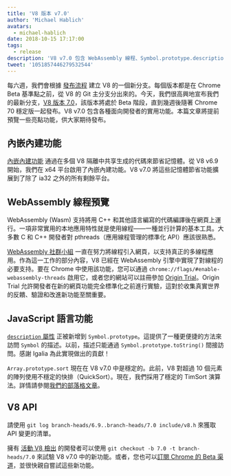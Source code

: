 ```yaml
---
title: 'V8 版本 v7.0'
author: 'Michael Hablich'
avatars:
  - michael-hablich
date: 2018-10-15 17:17:00
tags:
  - release
description: 'V8 v7.0 包含 WebAssembly 線程、Symbol.prototype.description，以及更多平台上的內嵌內建功能！'
tweet: '1051857446279532544'
---
```

每六週，我們會根據 [發布流程](/docs/release-process) 建立 V8 的一個新分支。每個版本都是在 Chrome Beta 基準點之前，從 V8 的 Git 主分支分出來的。今天，我們很高興地宣布我們的最新分支，[V8 版本 7.0](https://chromium.googlesource.com/v8/v8.git/+log/branch-heads/7.0)，該版本將處於 Beta 階段，直到幾週後隨著 Chrome 70 穩定版一起發布。V8 v7.0 包含各種面向開發者的實用功能。本篇文章將提前預覽一些亮點功能，供大家期待發布。

<!--truncate-->
## 內嵌內建功能

[內嵌內建功能](/blog/embedded-builtins) 通過在多個 V8 隔離中共享生成的代碼來節省記憶體。從 V8 v6.9 開始，我們在 x64 平台啟用了內嵌內建功能。V8 v7.0 將這些記憶體節省功能擴展到了除了 ia32 之外的所有剩餘平台。

## WebAssembly 線程預覽

WebAssembly (Wasm) 支持將用 C++ 和其他語言編寫的代碼編譯後在網頁上運行。一項非常實用的本地應用特性就是使用線程——一種並行計算的基本工具。大多數 C 和 C++ 開發者對 pthreads（應用線程管理的標準化 API）應該很熟悉。

[WebAssembly 社群小組](https://www.w3.org/community/webassembly/) 一直在努力將線程引入網頁，以支持真正的多線程應用。作為這一工作的部分內容，V8 已經在 WebAssembly 引擎中實現了對線程的必要支持。要在 Chrome 中使用該功能，您可以通過 `chrome://flags/#enable-webassembly-threads` 啟用它，或者您的網站可以註冊參加 [Origin Trial](https://github.com/GoogleChrome/OriginTrials)。Origin Trial 允許開發者在新的網頁功能完全標準化之前進行實驗，這對於收集真實世界的反饋、驗證和改進新功能至關重要。

## JavaScript 語言功能

[`description` 屬性](https://tc39.es/proposal-Symbol-description/) 正被新增到 `Symbol.prototype`。這提供了一種更便捷的方法來訪問 `Symbol` 的描述。以前，描述只能通過 `Symbol.prototype.toString()` 間接訪問。感謝 Igalia 為此實現做出的貢獻！

`Array.prototype.sort` 現在在 V8 v7.0 中是穩定的。此前，V8 對超過 10 個元素的陣列使用不穩定的快排（QuickSort）。現在，我們採用了穩定的 TimSort 演算法。詳情請參閱[我們的部落格文章](/blog/array-sort)。

## V8 API

請使用 `git log branch-heads/6.9..branch-heads/7.0 include/v8.h` 來獲取 API 變更的清單。

擁有 [活動 V8 檢出](/docs/source-code#using-git) 的開發者可以使用 `git checkout -b 7.0 -t branch-heads/7.0` 來試驗 V8 v7.0 中的新功能。或者，您也可以[訂閱 Chrome 的 Beta 渠道](https://www.google.com/chrome/browser/beta.html)，並很快親自嘗試這些新功能。
